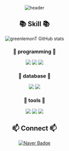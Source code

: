 <div align=center>
    
  ![header](https://capsule-render.vercel.app/api?type=waving&text=Hi,%20I'm%20greenlemonT&fontColor=333333&fontSize=40&&color=timeAuto)


## 📚 Skill 📚
![greenlemonT GitHub stats](https://github-readme-stats.vercel.app/api?username=greenlemonT&show_icons=true&theme=transparent)

### 📘 programming 📘
<img src="https://img.shields.io/badge/Python-3776AB?style=flat-square&logo=Python&logoColor=white">
<img src="https://img.shields.io/badge/Spring-8fce00?style=flat-square&logo=spring&logoColor=white">
<img src="https://img.shields.io/badge/Java-3178C6?style=flat-square&logo=java&logoColor=white">

### 📗 database 📗
<img src="https://img.shields.io/badge/Mysql-0052CC?style=flat-square&logo=mysql&logoColor=white">
<img src="https://img.shields.io/badge/PostgreSQL-336791?style=flat-square&logo=postgresql&logoColor=white">

### 📒 tools 📒
<img src="https://img.shields.io/badge/IntelliJ-000000?style=flat-square&logo=intellij-idea&logoColor=white">
<img src="https://img.shields.io/badge/Docker-2496ED?style=flat-square&logo=docker&logoColor=white">
<img src="https://img.shields.io/badge/AWS-232F3E?style=flat-square&logo=amazonaws&logoColor=white">

## 📫 Connect 📫
  [![Naver Badge](http://img.shields.io/badge/ms950219@naver.com-03C75A?style=flat-square&logo=Naver&logoColor=white)](mailto:ms950219@naver.com)
</div>
